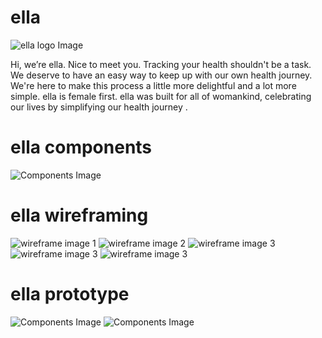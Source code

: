 # ella
![ella logo Image](ellalogofinal-02.png)
<p>Hi, we’re ella. Nice to meet you. Tracking your health shouldn't be a task. We deserve to have an easy way to keep up with our own health journey. We're here to make this process a little more delightful and a lot more simple. ella is female first. ella was built for all of womankind, celebrating our lives by simplifying our health journey .
</p>


<h1>ella components</h1>

![Components Image](ellacomponents.png)
<h1>ella wireframing</h1>

![wireframe image 1](./elladashboard.jpg)
![wireframe image 2](appointmentsview2.jpg)
![wireframe image 3](appointmentsview.jpg)
![wireframe image 3](prescriptionsview.jpg)
![wireframe image 3](recommendationview.jpg)
<h1>ella prototype</h1>

![Components Image](elladashboard.png)
![Components Image](dashboardlanding.png)

